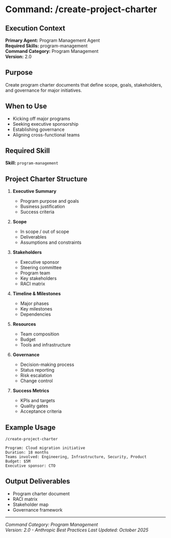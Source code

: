 # Command: /create-project-charter

## Execution Context
**Primary Agent:** Program Management Agent  
**Required Skills:** program-management  
**Command Category:** Program Management  
**Version:** 2.0

## Purpose
Create program charter documents that define scope, goals, stakeholders, and governance for major initiatives.

## When to Use
- Kicking off major programs
- Seeking executive sponsorship
- Establishing governance
- Aligning cross-functional teams

## Required Skill
**Skill:** `program-management`

## Project Charter Structure
1. **Executive Summary**
   - Program purpose and goals
   - Business justification
   - Success criteria

2. **Scope**
   - In scope / out of scope
   - Deliverables
   - Assumptions and constraints

3. **Stakeholders**
   - Executive sponsor
   - Steering committee
   - Program team
   - Key stakeholders
   - RACI matrix

4. **Timeline & Milestones**
   - Major phases
   - Key milestones
   - Dependencies

5. **Resources**
   - Team composition
   - Budget
   - Tools and infrastructure

6. **Governance**
   - Decision-making process
   - Status reporting
   - Risk escalation
   - Change control

7. **Success Metrics**
   - KPIs and targets
   - Quality gates
   - Acceptance criteria

## Example Usage
```
/create-project-charter

Program: Cloud migration initiative
Duration: 18 months
Teams involved: Engineering, Infrastructure, Security, Product
Budget: $5M
Executive sponsor: CTO
```


## Output Deliverables
- Program charter document
- RACI matrix
- Stakeholder map
- Governance framework

---
*Command Category: Program Management*  
*Version: 2.0 - Anthropic Best Practices*
*Last Updated: October 2025*
